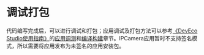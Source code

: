 # 调试打包<a name="ZH-CN_TOPIC_0000001055527640"></a>

代码编写完成后，可以进行调试和打包；应用调试及打包方法可以参考[《DevEco Studio使用指南》](https://developer.harmonyos.com/cn/docs/documentation/doc-guides/tools_overview-0000001053582387)的[应用调测](https://developer.harmonyos.com/cn/docs/documentation/doc-guides/debug_overview-0000001053822404)和[编译构建](https://developer.harmonyos.com/cn/docs/documentation/doc-guides/build_overview-0000001055075201)章节。IPCamera应用暂时不支持签名模式，所以需要将应用发布为未签名的应用安装包。

